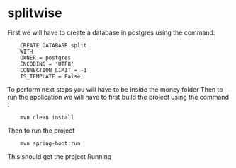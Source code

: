 # splitwise

First we will have to create a database in postgres using the command:

		CREATE DATABASE split
		WITH
		OWNER = postgres
		ENCODING = 'UTF8'
		CONNECTION LIMIT = -1
		IS_TEMPLATE = False;


To perform next steps you will have to be inside the money folder
Then to run the application we will have to first build the project using the command :

		mvn clean install

Then to run the project
 
		mvn spring-boot:run

This should get the project Running 
